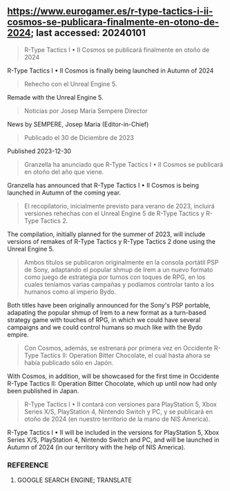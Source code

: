 ## https://www.eurogamer.es/r-type-tactics-i-ii-cosmos-se-publicara-finalmente-en-otono-de-2024; last accessed: 20240101

> R-Type Tactics I • II Cosmos se publicará finalmente en otoño de 2024

R-Type Tactics I • II Cosmos is finally being launched in Autumn of 2024

> Rehecho con el Unreal Engine 5.

Remade with the Unreal Engine 5.

> Noticias por Josep Maria Sempere Director

News by SEMPERE, Josep Maria (Editor-in-Chief)

> Publicado el 30 de Diciembre de 2023

Published 2023-12-30

> Granzella ha anunciado que R-Type Tactics I • II Cosmos se publicará en otoño del año que viene.

Granzella has announced that R-Type Tactics I • II Cosmos is being launched in Autumn of the coming year.

> El recopilatorio, inicialmente previsto para verano de 2023, incluirá versiones rehechas con el Unreal Engine 5 de R-Type Tactics y R-Type Tactics 2. 

The compilation, initially planned for the summer of 2023, will include versions of remakes of R-Type Tactics y R-Type Tactics 2 done using the Unreal Engine 5.

> Ambos títulos se publicaron originalmente en la consola portátil PSP de Sony, adaptando el popular shmup de Irem a un nuevo formato como juego de estrategia por turnos con toques de RPG, en los cuales teníamos varias campañas y podíamos controlar tanto a los humanos como al imperio Bydo.

Both titles have been originally announced for the Sony's PSP portable, adapating the popular shmup of Irem to a new format as a turn-based strategy game with touches of RPG, in which we could have several campaigns and we could control humans so much like with the Bydo empire.

> Con Cosmos, además, se estrenará por primera vez en Occidente R-Type Tactics II: Operation Bitter Chocolate, el cual hasta ahora se había publicado sólo en Japón.

With Cosmos, in addition, will be showcased for the first time in Occidente R-Type Tactics II: Operation Bitter Chocolate, which up until now had only been published in Japan.

> R-Type Tactics I • II contará con versiones para PlayStation 5, Xbox Series X/S, PlayStation 4, Nintendo Switch y PC, y se publicará en otoño de 2024 (en nuestro territorio de la mano de NIS America). 

R-Type Tactics I • II will be included in the versions for PlayStation 5, Xbox Series X/S, PlayStation 4, Nintendo Switch and PC, and  will be launched in Autumn of 2024 (in our territory with the help of NIS America). 

### REFERENCE

1) GOOGLE SEARCH ENGINE; TRANSLATE
